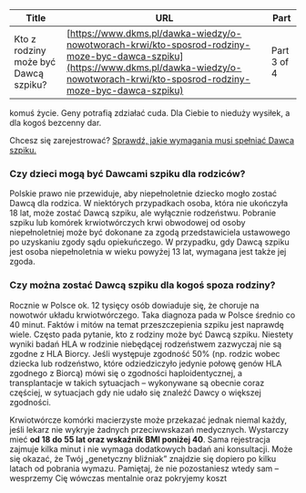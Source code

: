 | **Title**       | **URL**           | **Part**              |
|-----------------|-------------------|-----------------------|
| Kto z rodziny może być Dawcą szpiku?         | [https://www.dkms.pl/dawka-wiedzy/o-nowotworach-krwi/kto-sposrod-rodziny-moze-byc-dawca-szpiku](https://www.dkms.pl/dawka-wiedzy/o-nowotworach-krwi/kto-sposrod-rodziny-moze-byc-dawca-szpiku)    | Part 3 of 4          |

 komuś życie. Geny potrafią zdziałać cuda. Dla Ciebie to nieduży wysiłek, a dla kogoś bezcenny dar.


Chcesz się zarejestrować? [Sprawdź, jakie wymagania musi spełniać Dawca szpiku.](https://www.dkms.pl/dzialaj/zostan-dawca)


### Czy dzieci mogą być Dawcami szpiku dla rodziców?


Polskie prawo nie przewiduje, aby niepełnoletnie dziecko mogło zostać Dawcą dla rodzica. W niektórych przypadkach osoba, która nie ukończyła 18 lat, może zostać Dawcą szpiku, ale wyłącznie rodzeństwu. Pobranie szpiku lub komórek krwiotwórczych krwi obwodowej od osoby niepełnoletniej może być dokonane za zgodą przedstawiciela ustawowego po uzyskaniu zgody sądu opiekuńczego. W przypadku, gdy Dawcą szpiku jest osoba niepełnoletnia w wieku powyżej 13 lat, wymagana jest także jej zgoda.


### Czy można zostać Dawcą szpiku dla kogoś spoza rodziny?


Rocznie w Polsce ok. 12 tysięcy osób dowiaduje się, że choruje na nowotwór układu krwiotwórczego. Taka diagnoza pada w Polsce średnio co 40 minut. Faktów i mitów na temat przeszczepienia szpiku jest naprawdę wiele. Często pada pytanie, kto z rodziny może być Dawcą szpiku. Niestety wyniki badań HLA w rodzinie niebędącej rodzeństwem zazwyczaj nie są zgodne z HLA Biorcy. Jeśli występuje zgodność 50% (np. rodzic wobec dziecka lub rodzeństwo, które odziedziczyło jedynie połowę genów HLA zgodnego z Biorcą) mówi się o zgodności haploidentycznej, a transplantacje w takich sytuacjach – wykonywane są obecnie coraz częściej, w sytuacjach gdy nie udało się znaleźć Dawcy o większej zgodności.


Krwiotwórcze komórki macierzyste może przekazać jednak niemal każdy, jeśli lekarz nie wykryje żadnych przeciwwskazań medycznych. Wystarczy mieć **od 18 do 55 lat oraz wskaźnik BMI poniżej 40**. Sama rejestracja zajmuje kilka minut i nie wymaga dodatkowych badań ani konsultacji. Może się okazać, że Twój „genetyczny bliźniak” znajdzie się dopiero po kilku latach od pobrania wymazu. Pamiętaj, że nie pozostaniesz wtedy sam – wesprzemy Cię wówczas mentalnie oraz pokryjemy koszt